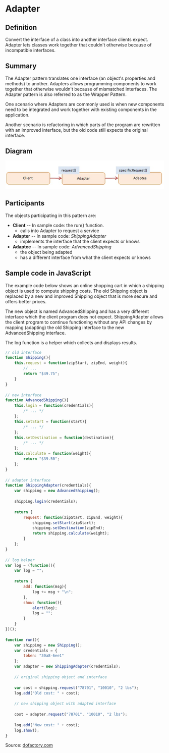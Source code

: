 Adapter
=======


## Definition

Convert the interface of a class into another interface clients expect. Adapter lets classes work together that couldn't otherwise because of incompatible interfaces.


## Summary

The Adapter pattern translates one interface (an object's properties and methods) to another. Adapters allows programming components to work together that otherwise wouldn't because of mismatched interfaces. The Adapter pattern is also referred to as the Wrapper Pattern.

One scenario where Adapters are commonly used is when new components need to be integrated and work together with existing components in the application.

Another scenario is refactoring in which parts of the program are rewritten with an improved interface, but the old code still expects the original interface.


## Diagram

<img src="./javascript-adapter.jpg" alt="Adapter Diagram">


## Participants

The objects participating in this pattern are:

- **Client** -- In sample code: the run() function.
    * calls into Adapter to request a service
- **Adapter** -- In sample code: _ShippingAdapter_
    * implements the interface that the client expects or knows
- **Adaptee** -- In sample code: _AdvancedShipping_
    * the object being adapted
    * has a different interface from what the client expects or knows


## Sample code in JavaScript

The example code below shows an online shopping cart in which a shipping object is used to compute shipping costs. The old Shipping object is replaced by a new and improved Shipping object that is more secure and offers better prices.

The new object is named AdvancedShipping and has a very different interface which the client program does not expect. ShippingAdapter allows the client program to continue functioning without any API changes by mapping (adapting) the old Shipping interface to the new AdvancedShipping interface.

The log function is a helper which collects and displays results.


```javascript
// old interface
function Shipping(){
    this.request = function(zipStart, zipEnd, weight){
        // ...
        return "$49.75";
    }
}

// new interface
function AdvancedShipping(){
    this.login = function(credentials){
        /* ... */
    };
    this.setStart = function(start){
        /* ... */
    };
    this.setDestination = function(destination){
        /* ... */
    };
    this.calculate = function(weight){
        return "$39.50";
    };
}

// adapter interface
function ShippingAdapter(credentials){
    var shipping = new AdvancedShipping();

    shipping.login(credentials);

    return {
        request: function(zipStart, zipEnd, weight){
            shipping.setStart(zipStart);
            shipping.setDestination(zipEnd);
            return shipping.calculate(weight);
        }
    };
}

// log helper
var log = (function(){
    var log = "";

    return {
        add: function(msg){
            log += msg + "\n";
        },
        show: function(){
            alert(log);
            log = "";
        }
    }
})();

function run(){
    var shipping = new Shipping();
    var credentials = {
        token: "30a8-6ee1"
    };
    var adapter = new ShippingAdapter(credentials);

    // original shipping object and interface

    var cost = shipping.request("78701", "10010", "2 lbs");
    log.add("Old cost: " + cost);

    // new shipping object with adapted interface

    cost = adapter.request("78701", "10010", "2 lbs");

    log.add("New cost: " + cost);
    log.show();
}
```

Source: [dofactory.com](http://www.dofactory.com/javascript/adapter-design-pattern)